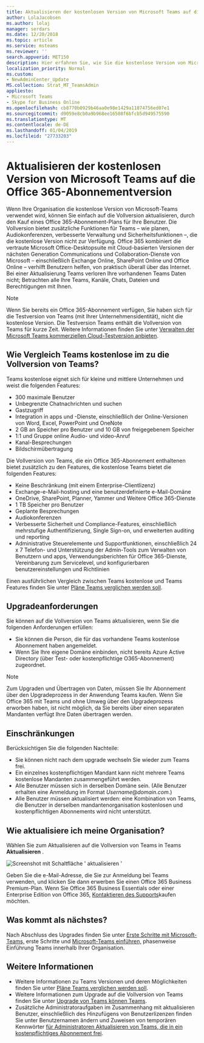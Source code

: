 ```yaml
---
title: Aktualisieren der kostenlosen Version von Microsoft Teams auf die Office 365-Abonnementversion
author: LolaJacobsen
ms.author: lolaj
manager: serdars
ms.date: 12/20/2018
ms.topic: article
ms.service: msteams
ms.reviewer: ''
search.appverid: MET150
description: Hier erfahren Sie, wie Sie die kostenlose Version von Microsoft-Teams aktualisieren
localization_priority: Normal
ms.custom:
- NewAdminCenter_Update
MS.collection: Strat_MT_TeamsAdmin
appliesto:
- Microsoft Teams
- Skype for Business Online
ms.openlocfilehash: cb8770b0929b46aa0e98e1429a11874756ed07e1
ms.sourcegitcommit: d9059e8cb0a9b968ee16508f6bfcb5d949575590
ms.translationtype: MT
ms.contentlocale: de-DE
ms.lasthandoff: 01/04/2019
ms.locfileid: "27733203"
---
```

<a name="upgrade-microsoft-teams-free-to-office-365-subscription-version"></a>Aktualisieren der kostenlosen Version von Microsoft Teams auf die Office 365-Abonnementversion
======================================================

Wenn Ihre Organisation die kostenlose Version von Microsoft-Teams verwendet wird, können Sie einfach auf die Vollversion aktualisieren, durch den Kauf eines Office 365-Abonnement-Plans für Ihre Benutzer. Die Vollversion bietet zusätzliche Funktionen für Teams – wie planen, Audiokonferenzen, verbesserte Verwaltung und Sicherheitsfunktionen –, die die kostenlose Version nicht zur Verfügung. Office 365 kombiniert die vertraute Microsoft Office-Desktopsuite mit Cloud-basierten Versionen der nächsten Generation Communications und Collaboration-Dienste von Microsoft – einschließlich Exchange Online, SharePoint Online und Office Online – verhilft Benutzern helfen, von praktisch überall über das Internet. Bei einer Aktualisierung Teams verloren Ihre vorhandenen Teams Daten nicht; Betrachten alle Ihre Teams, Kanäle, Chats, Dateien und Berechtigungen mit Ihnen. 

> [!NOTE]
> Wenn Sie bereits ein Office 365-Abonnement verfügen, Sie haben sich für die Testversion von Teams (mit Ihrer Unternehmensidentität), nicht die kostenlose Version. Die Testversion Teams enthält die Vollversion von Teams für kurze Zeit. Weitere Informationen finden Sie unter [Verwalten der Microsoft Teams kommerziellen Cloud-Testversion anbieten](iw-trial-teams.md).

## <a name="how-does-teams-free-compare-to-the-full-version-of-teams"></a>Wie Vergleich Teams kostenlose im zu die Vollversion von Teams?

Teams kostenlose eignet sich für kleine und mittlere Unternehmen und weist die folgenden Features:

- 300 maximale Benutzer
- Unbegrenzte Chatnachrichten und suchen
- Gastzugriff
- Integration in apps und -Dienste, einschließlich der Online-Versionen von Word, Excel, PowerPoint und OneNote
- 2 GB an Speicher pro Benutzer und 10 GB von freigegebenem Speicher
- 1:1 und Gruppe online Audio- und video-Anruf
- Kanal-Besprechungen
- Bildschirmübertragung

Die Vollversion von Teams, die ein Office 365-Abonnement enthaltenen bietet zusätzlich zu den Features, die kostenlose Teams bietet die folgenden Features:

- Keine Beschränkung (mit einem Enterprise-Clientlizenz)
- Exchange-e-Mail-hosting und eine benutzerdefinierte e-Mail-Domäne
- OneDrive, SharePoint, Planner, Yammer und Weitere Office 365-Dienste
- 1 TB Speicher pro Benutzer
- Geplante Besprechungen
- Audiokonferenzen
- Verbesserte Sicherheit und Compliance-Features, einschließlich mehrstufige Authentifizierung, Single Sign-on, und erweiterten auditing und reporting
- Administrative Steuerelemente und Supportfunktionen, einschließlich 24 x 7 Telefon- und Unterstützung der Admin-Tools zum Verwalten von Benutzern und apps, Verwendungsberichten für Office 365-Dienste, Vereinbarung zum Servicelevel, und konfigurierbaren benutzereinstellungen und Richtlinien

Einen ausführlichen Vergleich zwischen Teams kostenlose und Teams Features finden Sie unter [Pläne Teams verglichen werden soll](https://products.office.com/microsoft-teams/free).

## <a name="upgrade-requirements"></a>Upgradeanforderungen

Sie können auf die Vollversion von Teams aktualisieren, wenn Sie die folgenden Anforderungen erfüllen:

- Sie können die Person, die für das vorhandene Teams kostenlose Abonnement haben angemeldet.
- Wenn Sie Ihre eigene Domäne einbinden, nicht bereits Azure Active Directory (über Test- oder kostenpflichtige O365-Abonnement) zugeordnet.

> [!NOTE]
> Zum Upgraden und Übertragen von Daten, müssen Sie Ihr Abonnement über den Upgradeprozess in der Anwendung Teams kaufen. Wenn Sie Office 365 mit Teams und ohne Umweg über den Upgradeprozess erworben haben, ist nicht möglich, da Sie bereits über einen separaten Mandanten verfügt Ihre Daten übertragen werden.

## <a name="limitations"></a>Einschränkungen

Berücksichtigen Sie die folgenden Nachteile:

- Sie können nicht nach dem upgrade wechseln Sie wieder zum Teams frei.
- Ein einzelnes kostenpflichtigen Mandant kann nicht mehrere Teams kostenlose Mandanten zusammengeführt werden.
- Alle Benutzer müssen sich in derselben Domäne sein. (Alle Benutzer erhalten eine Anmeldung im Format *Username*@*domain.com*.)
- Alle Benutzer müssen aktualisiert werden: eine Kombination von Teams, die Benutzer in derselben mandantenorganisation kostenlosen und kostenpflichtigen Abonnements wird nicht unterstützt.

## <a name="how-do-i-upgrade-my-organization"></a>Wie aktualisiere ich meine Organisation?

Wählen Sie zum Aktualisieren auf die Vollversion von Teams in Teams **Aktualisieren** .

![Screenshot mit Schaltfläche ' aktualisieren '](media/teams-freemium-upgrade-image1.png)

Geben Sie die e-Mail-Adresse, die Sie zur Anmeldung bei Teams verwenden, und klicken Sie dann erwerben Sie einen Office 365 Business Premium-Plan. Wenn Sie Office 365 Business Essentials oder einer Enterprise Edition von Office 365, [Kontaktieren des Supports](https://portal.office.com/support/altusupport.aspx?app=teamsfreeupgrade)kaufen möchten.

## <a name="whats-next"></a>Was kommt als nächstes?

Nach Abschluss des Upgrades finden Sie unter [Erste Schritte mit Microsoft-Teams,](get-started-with-teams-landing-page.md) erste Schritte und [Microsoft-Teams einführen,](adopt-microsoft-teams-landing-page.md) phasenweise Einführung Teams innerhalb Ihrer Organisation.

## <a name="more-information"></a>Weitere Informationen

- Weitere Informationen zu Teams Versionen und deren Möglichkeiten finden Sie unter [Pläne Teams verglichen werden soll](https://products.office.com/microsoft-teams/free).
- Weitere Informationen zum Upgrade auf die Vollversion von Teams finden Sie unter [Upgrade von Teams können Teams](https://support.office.com/article/Upgrade-from-Teams-free-to-Teams-29475bbd-a34f-4175-9b33-d44430f8ad39).
- Zusätzliche Administratoraufgaben im Zusammenhang mit aktualisieren Benutzer, einschließlich des Hinzufügens von Benutzerlizenzen finden Sie unter Benutzernamen ändern und Zuweisen von temporären Kennwörter [für Administratoren Aktualisieren von Teams, die in ein kostenpflichtiges Abonnement frei](https://support.office.com/article/for-admins-upgrading-from-teams-free-to-a-paid-subscription-75a95e7f-001e-42d0-a787-ae8b992d5a52).


